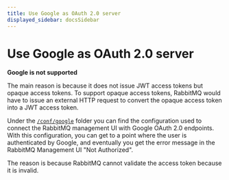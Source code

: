 ```yaml
---
title: Use Google as OAuth 2.0 server
displayed_sidebar: docsSidebar
---
```

<!--
Copyright (c) 2007-2025 Broadcom. All Rights Reserved. The term "Broadcom" refers to Broadcom Inc. and/or its subsidiaries.

All rights reserved. This program and the accompanying materials
are made available under the terms of the under the Apache License,
Version 2.0 (the "License”); you may not use this file except in compliance
with the License. You may obtain a copy of the License at

https://www.apache.org/licenses/LICENSE-2.0

Unless required by applicable law or agreed to in writing, software
distributed under the License is distributed on an "AS IS" BASIS,
WITHOUT WARRANTIES OR CONDITIONS OF ANY KIND, either express or implied.
See the License for the specific language governing permissions and
limitations under the License.
-->

# Use Google as OAuth 2.0 server

**Google is not supported**

The main reason is because it does not issue JWT access tokens
but opaque access tokens. To support opaque access tokens, RabbitMQ would have to issue an
external HTTP request to convert the opaque access token into a JWT access token.

Under the [`/conf/google`](https://github.com/rabbitmq/rabbitmq-oauth2-tutorial/tree/main/conf/google) folder you can find the configuration used to connect the
RabbitMQ management UI with Google OAuth 2.0 endpoints. With this configuration,
you can get to a point where the user is authenticated by Google, and eventually
you get the error message in the RabbitMQ Management UI "Not Authorized".

The reason is because RabbitMQ cannot validate the access token because it is invalid.
